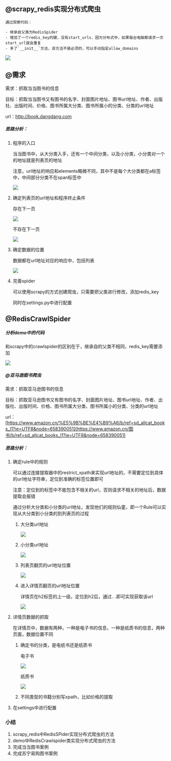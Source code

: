 ## @scrapy_redis实现分布式爬虫

```
通过观察代码：

- 继承自父类为RedisSpider
- 增加了一个redis_key的键，没有start_urls，因为分布式中，如果每台电脑都请求一次start_url就会重复
- 多了`__init__`方法，该方法不是必须的，可以手动指定allow_domains
```

<img src="../img/redis_spider_2.png"></img>



## @需求

需求：抓取当当图书的信息

目标：抓取当当图书又有图书的名字、封面图片地址、图书url地址、作者、出版社、出版时间、价格、图书所属大分类、图书所属小的分类、分类的url地址

url：http://book.dangdang.com

##### 思路分析：

1. 程序的入口

   当当图书中，从大分类入手，还有一个中间分类，以及小分类，小分类对一个的地址就是列表页的地址

   注意，url地址的响应和elements略微不同，其中不是每个大分类都在a标签中，中间部分分类不在span标签中

   <img src="../img/当当图书入口.png"></img>

2. 确定列表页的url地址和程序终止条件

   存在下一页

   <img src="../img/当当存在下一页.png"></img>

   不存在下一页

   <img src="../img/当当不存在下一页.png"></img>

3. 确定数据的位置

   数据都在url地址对应的响应中，包括列表 

   <img src="../img/当当数据的位置.png"></img>

4. 完善spider

   可以使用scrapy的方式创建爬虫，只需要把父类进行修改，添加redis_key

   同时在settings.py中进行配置





## @RedisCrawlSpider

##### 分析demo中的代码

和scrapy中的crawlspider的区别在于，继承自的父类不相同，redis_key需要添加

<img src="../img/RedisCrawlSpider.png"></img>



##### @亚马逊图书爬虫

需求：抓取亚马逊图书的信息

目标：抓取亚马逊图书又有图书的名字、封面图片地址、图书url地址、作者、出版社、出版时间、价格、图书所属大分类、图书所属小的分类、分类的url地址

url：[https://www.amazon.cn/%E5%9B%BE%E4%B9%A6/b/ref=sd_allcat_books_l1?ie=UTF8&node=658390051](https://www.amazon.cn/图书/b/ref=sd_allcat_books_l1?ie=UTF8&node=658390051)

##### 思路分析：

1. 确定rule中的规则

   可以通过连接提取器中的restrict_xpath来实现url地址的，不需要定位到具体的url地址字符串，定位到准确的标签位置即可

   注意：定位到的标签中不能包含不相关的url，否则请求不相关的地址后，数据提取会报错

   通过分析大分类和小分类的url地址，发现他们的规则仙童，即一个Rule可以实现从大分类到小分类的到列表页的过程

   1. 大分类url地址

      <img src="../img/亚马逊大分类的url地址.png"></img>

   2. 小分类url地址

      <img src="../img/亚马逊小分类的url地址.png"></img>

   3. 列表页翻页的url地址位置

      <img src="../img/亚马逊列表页的url地址.png"></img>

   4. 进入详情页翻页的url地址位置

      详情页在h2标签的上一级，定位到h2后，通过`..`即可实现获取该url

      <img src="../img/亚马逊详情页的url地址.png"></img>

2. 详情页数据的抓取

   在详情页中，数据有两种，一种是电子书的信息，一种是纸质书的信息，两种页面，数据位置不同

   1. 确定书的分类，是电纸书还是纸质书

      电子书

      <img src="../img/判断是否为电子书.png"></img>

      纸质书 

      <img src="../img/确定是否为电子书2.png"></img>

   2. 不同类型的书籍分别写xpath，比如价格的提取

3. 在settings中进行配置

### 小结

1. scrapy_redis中RedisSPider实现分布式爬虫的方法
2. demo中RedisCrawlspider类实现分布式爬虫的方法
3. 完成当当图书案例
4. 完成苏宁易购图书案例